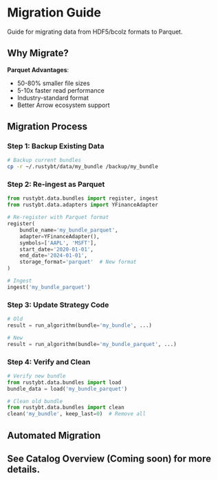 # Migration Guide

Guide for migrating data from HDF5/bcolz formats to Parquet.

## Why Migrate?

**Parquet Advantages**:
- 50-80% smaller file sizes
- 5-10x faster read performance
- Industry-standard format
- Better Arrow ecosystem support

## Migration Process

### Step 1: Backup Existing Data

```bash
# Backup current bundles
cp -r ~/.rustybt/data/my_bundle /backup/my_bundle
```

### Step 2: Re-ingest as Parquet

```python
from rustybt.data.bundles import register, ingest
from rustybt.data.adapters import YFinanceAdapter

# Re-register with Parquet format
register(
    bundle_name='my_bundle_parquet',
    adapter=YFinanceAdapter(),
    symbols=['AAPL', 'MSFT'],
    start_date='2020-01-01',
    end_date='2024-01-01',
    storage_format='parquet'  # New format
)

# Ingest
ingest('my_bundle_parquet')
```

### Step 3: Update Strategy Code

```python
# Old
result = run_algorithm(bundle='my_bundle', ...)

# New
result = run_algorithm(bundle='my_bundle_parquet', ...)
```

### Step 4: Verify and Clean

```python
# Verify new bundle
from rustybt.data.bundles import load
bundle_data = load('my_bundle_parquet')

# Clean old bundle
from rustybt.data.bundles import clean
clean('my_bundle', keep_last=0)  # Remove all
```

## Automated Migration

## See Catalog Overview (Coming soon) for more details.
